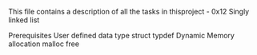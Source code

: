 This file contains a description of all the tasks in thisproject - 0x12 Singly linked list

Prerequisites
User defined data type
struct
typdef
Dynamic Memory allocation
malloc
free
